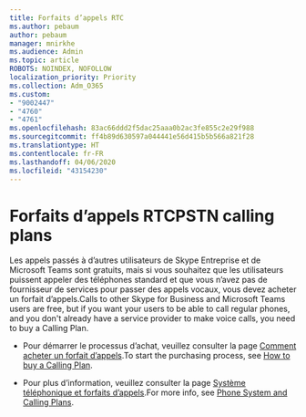 ```yaml
---
title: Forfaits d’appels RTC
ms.author: pebaum
author: pebaum
manager: mnirkhe
ms.audience: Admin
ms.topic: article
ROBOTS: NOINDEX, NOFOLLOW
localization_priority: Priority
ms.collection: Adm_O365
ms.custom:
- "9002447"
- "4760"
- "4761"
ms.openlocfilehash: 83ac66ddd2f5dac25aaa0b2ac3fe855c2e29f988
ms.sourcegitcommit: ff4b89d630597a044441e56d415b5b566a821f28
ms.translationtype: HT
ms.contentlocale: fr-FR
ms.lasthandoff: 04/06/2020
ms.locfileid: "43154230"
---
```

# <a name="pstn-calling-plans"></a><span data-ttu-id="82ae7-102">Forfaits d’appels RTC</span><span class="sxs-lookup"><span data-stu-id="82ae7-102">PSTN calling plans</span></span>

<span data-ttu-id="82ae7-103">Les appels passés à d’autres utilisateurs de Skype Entreprise et de Microsoft Teams sont gratuits, mais si vous souhaitez que les utilisateurs puissent appeler des téléphones standard et que vous n’avez pas de fournisseur de services pour passer des appels vocaux, vous devez acheter un forfait d’appels.</span><span class="sxs-lookup"><span data-stu-id="82ae7-103">Calls to other Skype for Business and Microsoft Teams users are free, but if you want your users to be able to call regular phones, and you don't already have a service provider to make voice calls, you need to buy a Calling Plan.</span></span> 

- <span data-ttu-id="82ae7-104">Pour démarrer le processus d’achat, veuillez consulter la page [Comment acheter un forfait d’appels](https://docs.microsoft.com/MicrosoftTeams/calling-plans-for-office-365).</span><span class="sxs-lookup"><span data-stu-id="82ae7-104">To start the purchasing process, see [How to buy a Calling Plan](https://docs.microsoft.com/MicrosoftTeams/calling-plans-for-office-365).</span></span> 

- <span data-ttu-id="82ae7-105">Pour plus d’information, veuillez consulter la page [Système téléphonique et forfaits d’appels](https://docs.microsoft.com/MicrosoftTeams/calling-plan-landing-page).</span><span class="sxs-lookup"><span data-stu-id="82ae7-105">For more info, see [Phone System and Calling Plans](https://docs.microsoft.com/MicrosoftTeams/calling-plan-landing-page).</span></span> 
